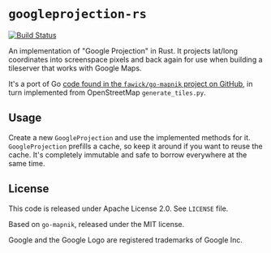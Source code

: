 # `googleprojection-rs`

[![Build Status](https://travis-ci.org/Mange/googleprojection-rs.svg?branch=master)](https://travis-ci.org/Mange/googleprojection-rs)

An implementation of "Google Projection" in Rust. It projects lat/long coordinates into screenspace pixels and back again for use when building a tileserver that works with Google Maps.

It's a port of Go [code found in the `fawick/go-mapnik` project on GitHub][original-impl], in turn implemented from OpenStreetMap `generate_tiles.py`.

## Usage

Create a new `GoogleProjection` and use the implemented methods for it. `GoogleProjection` prefills a cache, so keep it around if you want to reuse the cache. It's completely immutable and safe to borrow everywhere at the same time.

## License

This code is released under Apache License 2.0. See `LICENSE` file.

Based on `go-mapnik`, released under the MIT license.

Google and the Google Logo are registered trademarks of Google Inc.

[original-impl]: https://github.com/fawick/go-mapnik/blob/master/maptiles/googleprojection.go
